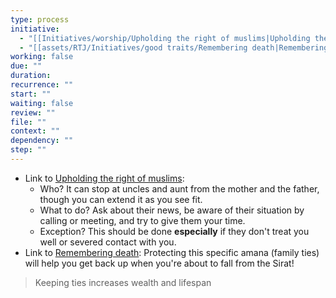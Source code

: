 ```yaml
---
type: process
initiative:
  - "[[Initiatives/worship/Upholding the right of muslims|Upholding the right of muslims]]"
  - "[[assets/RTJ/Initiatives/good traits/Remembering death|Remembering death]]"
working: false
due: ""
duration: 
recurrence: ""
start: ""
waiting: false
review: ""
file: ""
context: ""
dependency: ""
step: ""
---
```


* Link to [Upholding the right of muslims](Initiatives/worship/Upholding%20the%20right%20of%20muslims.md):
	* Who? It can stop at uncles and aunt from the mother and the father, though you can extend it as you see fit.
	* What to do? Ask about their news, be aware of their situation by calling or meeting, and try to give them your time.
	* Exception? This should be done **especially** if they don't treat you well or severed contact with you.
* Link to [Remembering death](assets/RTJ/Initiatives/good%20traits/Remembering%20death.md): Protecting this specific amana (family ties) will help you get back up when you're about to fall from the Sirat!

> Keeping ties increases wealth and lifespan

